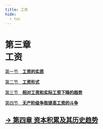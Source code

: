 ```yaml
---
title: 工资
hide:
  - toc
---
```


# 第三章<br>**工资**

[第一节　**工资的实质**](./sec-01.md)

[第二节　**工资形式**](./sec-02.md)

[第三节　**相对工资和实际工资下降的趋势**](./sec-03.md)

[第四节　**无产阶级争取提高工资的斗争**](./sec-04.md)

## [→ 第四章 **资本积累及其历史趋势**](../chap-04/index.md)